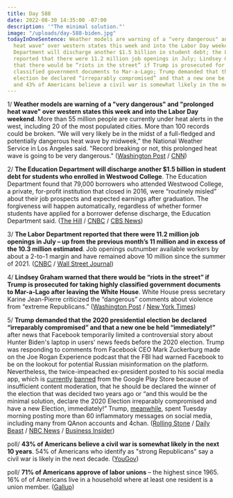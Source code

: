 ```yaml
---
title: Day 588
date: 2022-08-30 14:35:00 -07:00
description: '"The minimal solution."'
image: "/uploads/day-588-biden.jpg"
todayInOneSentence: Weather models are warning of a "very dangerous" and "prolonged
  heat wave" over western states this week and into the Labor Day weekend; the Education
  Department will discharge another $1.5 billion in student debt; the Labor Department
  reported that there were 11.2 million job openings in July; Lindsey Graham warned
  that there would be “riots in the street” if Trump is prosecuted for taking highly
  classified government documents to Mar-a-Lago; Trump demanded that the 2020 presidential
  election be declared “irreparably compromised” and that a new one be held “immediately!”;
  and 43% of Americans believe a civil war is somewhat likely in the next 10 years.
---
```


1/ **Weather models are warning of a "very dangerous" and "prolonged heat wave" over western states this week and into the Labor Day weekend**. More than 55 million people are currently under heat alerts in the west, including 20 of the most populated cities. More than 100 records could be broken. “We will very likely be in the midst of a full-fledged and potentially dangerous heat wave by midweek,” the National Weather Service in Los Angeles said. "Record breaking or not, this prolonged heat wave is going to be very dangerous." ([Washington Post](https://www.washingtonpost.com/climate-environment/2022/08/29/western-california-heatwave-fires-forecast/) / [CNN](https://www.cnn.com/2022/08/30/weather/record-heat-west-labor-day-forecast-tropics/index.html))

2/ **The Education Department will discharge another $1.5 billion in student debt for students who enrolled in Westwood College**. The Education Department found that 79,000 borrowers who attended Westwood College, a private, for-profit institution that closed in 2016, were “routinely misled” about their job prospects and expected earnings after graduation. The forgiveness will happen automatically, regardless of whether former students have applied for a borrower defense discharge, the Education Department said. ([The Hill](https://thehill.com/changing-america/enrichment/education/3621220-biden-administration-clears-another-1-5b-for-defrauded-borrowers/) / [CNBC](https://www.cnbc.com/2022/08/30/education-dept-cancels-1point5-billion-in-loans-for-westwood-college-borrowers.html) / [CBS News](https://www.cbsnews.com/news/student-loan-debt-cancellation-education-department-westwood-college/))

3/ **The Labor Department reported that there were 11.2 million job openings in July – up from the previous month’s 11 million and in excess of the 10.3 million estimated**. Job openings outnumber available workers by about a 2-to-1 margin and have remained above 10 million since the summer of 2021. ([CNBC](https://www.cnbc.com/2022/08/30/jolts-july-2022.html) / [Wall Street Journal](https://www.wsj.com/articles/job-openings-hiring-economy-july-2022-11661805200))

4/ **Lindsey Graham warned that there would be “riots in the street” if Trump is prosecuted for taking highly classified government documents to Mar-a-Lago after leaving the White House**. White House press secretary Karine Jean-Pierre criticized the “dangerous” comments about violence from “extreme Republicans.” ([Washington Post](https://www.washingtonpost.com/politics/2022/08/29/lindsey-graham-riots/) / [New York Times](https://www.nytimes.com/2022/08/29/us/politics/lindsey-graham-trump-riots.html))

5/ **Trump demanded that the 2020 presidential election be declared “irreparably compromised” and that a new one be held “immediately!”** after news that Facebook temporarily limited a controversial story about Hunter Biden's laptop in users' news feeds before the 2020 election. Trump was responding to comments from Facebook CEO Mark Zuckerburg made on the Joe Rogan Experience podcast that the FBI had warned Facebook to be on the lookout for potential Russian misinformation on the platform. Nevertheless, the twice-impeached ex-president posted to his social media app, which is [currently](https://www.cnbc.com/2022/08/30/trump-truth-social-barred-from-google-play-store-content-moderation-concerns.html) [banned](https://www.axios.com/2022/08/30/trump-truth-social-google-android-moderation) from the Google Play Store because of insufficient content moderation, that he should be declared the winner of the election that was decided two years ago or “and this would be the minimal solution, declare the 2020 Election irreparably compromised and have a new Election, immediately!” Trump, [meanwhile](https://www.rollingstone.com/politics/politics-news/trump-qanon-truth-social-meltdown-1234584590/), spent Tuesday morning posting more than 60 inflammatory messages on social media, including many from QAnon accounts and 4chan. ([Rolling Stone](https://www.rollingstone.com/politics/politics-news/trump-demands-redo-2020-election-1234583872/) / [Daily Beast](https://www.thedailybeast.com/trump-demands-either-new-election-immediately-or-make-him-rightful-president-now) / [NBC News](https://www.nbcnews.com/politics/donald-trump/trump-shares-barrage-qanon-content-conspiracy-theories-social-media-pl-rcna45465) / [Business Insider](https://www.businessinsider.com/donald-trump-seeks-reinstatement-new-election-immediately-further-dividing-party-2022-8))

poll/ **43% of Americans believe a civil war is somewhat likely in the next 10 years**. 54% of Americans who identify as "strong Republicans" say a civil war is likely in the next decade. ([YouGov](https://today.yougov.com/topics/politics/articles-reports/2022/08/26/two-in-five-americans-civil-war-somewhat-likely))

poll/ **71% of Americans approve of labor unions** – the highest since 1965. 16% of of Americans live in a household where at least one resident is a union member. ([Gallup](https://news.gallup.com/poll/398303/approval-labor-unions-highest-point-1965.aspx))